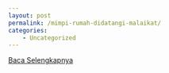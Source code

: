 ```yaml
---
layout: post
permalink: /mimpi-rumah-didatangi-malaikat/
categories:
    - Uncategorized
---
```


[Baca Selengkapnya](/07)